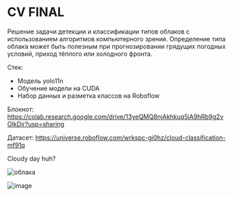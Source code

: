 # CV FINAL

Решение задачи детекции и классификации типов облаков с использованием алгоритмов компьютерного зрения. Определение типа облака может быть полезным при прогнозировании грядущих погодных условий, приход тёплого или холодного фронта.

Стек:
- Модель yolo11n
- Обучение модели на CUDA
- Набор данных и разметка классов на Roboflow

Блокнот: https://colab.research.google.com/drive/13yeQMQ8njAkhkuq5iA9hRb9g2vOlkDir?usp=sharing

Датасет: https://universe.roboflow.com/wrkspc-gi0hz/cloud-classification-mf91q

Cloudy day huh?

![облака](https://github.com/user-attachments/assets/676f21cd-9846-4383-9abd-fa404b253c96)

![image](https://github.com/user-attachments/assets/e0f7aa37-d17c-489b-b524-3070fd671af8)
